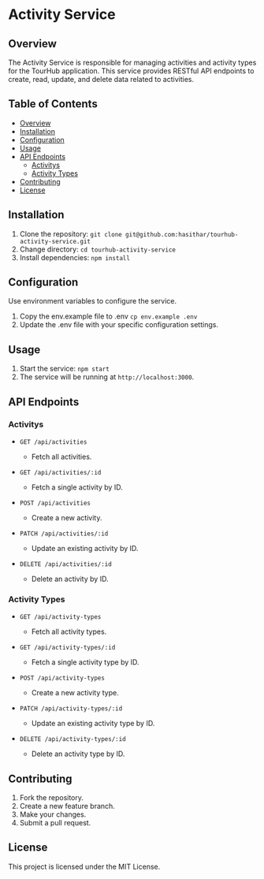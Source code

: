 # Activity Service

## Overview

The Activity Service is responsible for managing activities and activity types for the TourHub application. This service provides RESTful API endpoints to create, read, update, and delete data related to activities.

## Table of Contents

- [Overview](#overview)
- [Installation](#installation)
- [Configuration](#configuration)
- [Usage](#usage)
- [API Endpoints](#api-endpoints)
  - [Activitys](#activities)
  - [Activity Types](#activity-types)
- [Contributing](#contributing)
- [License](#license)

## Installation

1. Clone the repository: `git clone git@github.com:hasithar/tourhub-activity-service.git`
2. Change directory: `cd tourhub-activity-service`
3. Install dependencies: `npm install`

## Configuration

Use environment variables to configure the service.

1. Copy the env.example file to .env `cp env.example .env`
2. Update the .env file with your specific configuration settings.

## Usage

1. Start the service: `npm start`
2. The service will be running at `http://localhost:3000`.

## API Endpoints

### Activitys

- `GET /api/activities`

  - Fetch all activities.

- `GET /api/activities/:id`

  - Fetch a single activity by ID.

- `POST /api/activities`

  - Create a new activity.

- `PATCH /api/activities/:id`

  - Update an existing activity by ID.

- `DELETE /api/activities/:id`
  - Delete an activity by ID.

### Activity Types

- `GET /api/activity-types`

  - Fetch all activity types.

- `GET /api/activity-types/:id`

  - Fetch a single activity type by ID.

- `POST /api/activity-types`

  - Create a new activity type.

- `PATCH /api/activity-types/:id`

  - Update an existing activity type by ID.

- `DELETE /api/activity-types/:id`
  - Delete an activity type by ID.

## Contributing

1. Fork the repository.
2. Create a new feature branch.
3. Make your changes.
4. Submit a pull request.

## License

This project is licensed under the MIT License.
